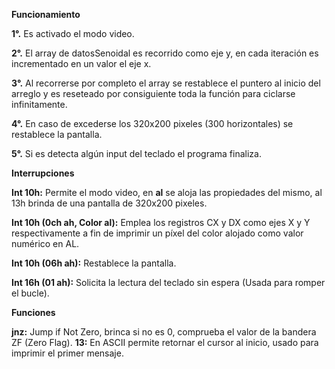 **Funcionamiento**

**1°.** Es activado el modo video.

**2°.** El array de datosSenoidal es recorrido como eje y, en cada iteración es incrementado en un valor el eje x.

**3°.** Al recorrerse por completo el array se restablece el puntero al inicio del arreglo y es reseteado por consiguiente toda la función para ciclarse infinitamente.

**4°.** En caso de excederse los 320x200 pixeles (300 horizontales) se restablece la pantalla.

**5°.** Si es detecta algún input del teclado el programa finaliza.

**Interrupciones**

**Int 10h:** Permite el modo video, en **al** se aloja las propiedades del mismo, al 13h brinda de una pantalla de 320x200 pixeles.

**Int 10h (0ch ah, Color al):** Emplea los registros CX y DX como ejes X y Y respectivamente a fin de imprimir un píxel del color alojado como valor numérico en AL.

**Int 10h (06h ah):** Restablece la pantalla.

**Int 16h (01 ah):** Solicita la lectura del teclado sin espera (Usada para romper el bucle).

**Funciones**

**jnz:** Jump if Not Zero, brinca si no es 0, comprueba el valor de la bandera ZF (Zero Flag).
**13:** En ASCII permite retornar el cursor al inicio, usado para imprimir el primer mensaje.
